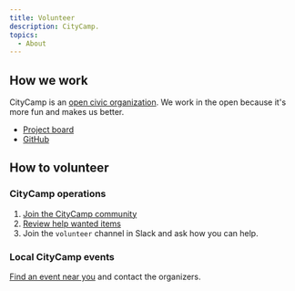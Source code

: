 ```yaml
---
title: Volunteer
description: CityCamp.
topics:
  - About
---
```


## How we work
CityCamp is an [open civic organization](https://oco.govfresh.com). We work in the open because it's more fun and makes us better.

- [Project board](https://github.com/orgs/CityCamp/projects/1/views/1)
- [GitHub](https://github.com/citycamp)

## How to volunteer

### CityCamp operations

1. [Join the CityCamp community](/community)
1. [Review help wanted items](https://github.com/CityCamp/citycamp.github.io/issues?q=is%3Aissue%20state%3Aopen%20label%3A%22help%20wanted%22)
1. Join the `volunteer` channel in Slack and ask how you can help.

### Local CityCamp events

[Find an event near you](/events) and contact the organizers.